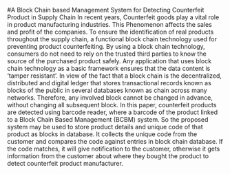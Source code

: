 #A Block Chain based Management System for Detecting Counterfeit Product in Supply 
Chain
In recent years, Counterfeit goods play a vital role in product manufacturing industries. This 
Phenomenon affects the sales and profit of the companies. To ensure the identification of real 
products throughout the supply chain, a functional block chain technology used for 
preventing product counterfeiting. By using a block chain technology, consumers do not need 
to rely on the trusted third parties to know the source of the purchased product safely. Any 
application that uses block chain technology as a basic framework ensures that the data 
content is ‘tamper resistant’. In view of the fact that a block chain is the decentralized, 
distributed and digital ledger that stores transactional records known as blocks of the public 
in several databases known as chain across many networks. Therefore, any involved block 
cannot be changed in advance, without changing all subsequent block. In this paper, 
counterfeit products are detected using barcode reader, where a barcode of the product linked 
to a Block Chain Based Management (BCBM) system. So the proposed system may be used 
to store product details and unique code of that product as blocks in database. It collects the 
unique code from the customer and compares the code against entries in block chain 
database. If the code matches, it will give notification to the customer, otherwise it gets 
information from the customer about where they bought the product to detect counterfeit 
product manufacturer.
